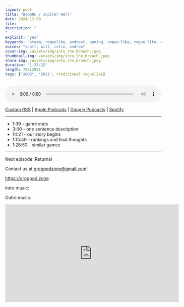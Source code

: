 ```yaml
---
layout: post
title: "DoomRL / Jupiter Hell"
date: 2024-12-08
file: 
description: "
"
explicit: "yes" 
keywords: "steam, roguelike, podcast, gaming, rogue-like, rogue-lite, roguelite"
voices: "scott, will, colin, andrew"
cover-img: /assets/img/into_the_breach.jpeg
thumbnail-img: /assets/img/into_the_breach.jpeg
share-img: /assets/img/into_the_breach.jpeg
duration: "1:37:22"
length: 78912991
tags: ["2002", "2021", traditional roguelike]
---
```



<div class="container">
  <audio controls style="width: 100%;">
    <source src="xxxxx" type="audio/mpeg">
  </audio>
</div>

[Custom RSS](https://grogpod.zone/feed.xml) | [Apple Podcasts](https://podcasts.apple.com/us/podcast/grogpod/id1650474911) | [Google Podcasts](https://podcasts.google.com/feed/aHR0cHM6Ly9ncm9ncG9kLnpvbmUvZmVlZC54bWw) | [Spotify](https://open.spotify.com/show/655SEhPUWIC77oO3hILe0b)

---
* 1:39 - game stats
* 3:00 - one sentence description
* 14:21 - our story begins
* 1:15:49 - rankings and final thoughts
* 1:28:50 - similar games

---



Next episode: Returnal

Contact us at grogpodzone@gmail.com!

https://grogpod.zone

Intro music: 

Outro music: 

<div class="embed-responsive embed-responsive-16by9">
<iframe width="560" height="315" src="https://www.youtube.com/embed/xxxxxx" title="YouTube video player" frameborder="0" allow="accelerometer; autoplay; clipboard-write; encrypted-media; gyroscope; picture-in-picture" allowfullscreen></iframe>
</div>
